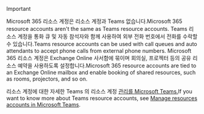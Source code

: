 > [!IMPORTANT]
> <span data-ttu-id="684bc-101">Microsoft 365 리소스 계정은 리소스 계정과 Teams 없습니다.</span><span class="sxs-lookup"><span data-stu-id="684bc-101">Microsoft 365 resource accounts aren't the same as Teams resource accounts.</span></span> <span data-ttu-id="684bc-102">Teams 리소스 계정을 통화 큐 및 자동 참석자와 함께 사용하여 외부 전화 번호에서 전화를 수락할 수 있습니다.</span><span class="sxs-lookup"><span data-stu-id="684bc-102">Teams resource accounts can be used with call queues and auto attendants to accept phone calls from external phone numbers.</span></span> <span data-ttu-id="684bc-103">Microsoft 365 리소스 계정은 Exchange Online 사서함에 묶이며 회의실, 프로젝터 등의 공유 리소스 예약을 사용하도록 설정합니다.</span><span class="sxs-lookup"><span data-stu-id="684bc-103">Microsoft 365 resource accounts are tied to an Exchange Online mailbox and enable booking of shared resources, such as rooms, projectors, and so on.</span></span>
>
> <span data-ttu-id="684bc-104">리소스 계정에 대한 자세한 Teams 의 리소스 계정 [관리를 Microsoft Teams.](../manage-resource-accounts.md)</span><span class="sxs-lookup"><span data-stu-id="684bc-104">If you want to know more about Teams resource accounts, see [Manage resources accounts in Microsoft Teams](../manage-resource-accounts.md).</span></span>
